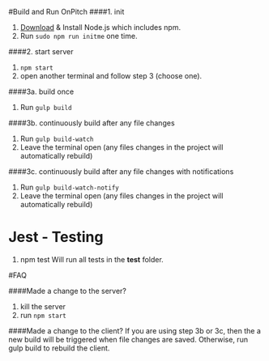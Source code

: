 #Build and Run OnPitch
####1. init
1. [Download](https://nodejs.org/en/) & Install Node.js which includes npm.
2. Run `sudo npm run initme` one time.

####2. start server
1. `npm start`
2. open another terminal and follow step 3 (choose one).

####3a. build once
1. Run `gulp build`

####3b. continuously build after any file changes
1. Run `gulp build-watch`
2. Leave the terminal open (any files changes in the project will automatically rebuild)

####3c. continuously build after any file changes with notifications
1. Run `gulp build-watch-notify`
2. Leave the terminal open (any files changes in the project will automatically rebuild)

# Jest - Testing
1. npm test
Will run all tests in the __test__ folder.

#FAQ

####Made a change to the server?
1. kill the server
2. run `npm start`

####Made a change to the client?
If you are using step 3b or 3c, then the a new build will be triggered when file changes are saved. Otherwise, run gulp build to rebuild the client.
